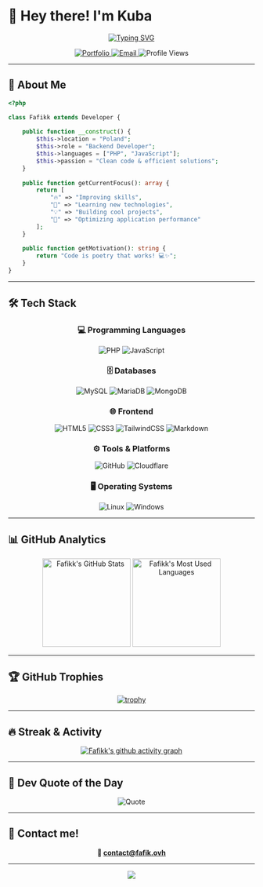 # 👋 Hey there! I'm Kuba

<div align="center">
  
  [![Typing SVG](https://readme-typing-svg.herokuapp.com?font=Fira+Code&weight=600&size=28&duration=3000&pause=1000&color=00D9FF&center=true&vCenter=true&multiline=true&width=600&height=100&lines=Backend+Developer+%F0%9F%92%BB;From+Poland)](https://git.io/typing-svg)
  
  <p>
    <a href="https://fafik.ovh" target="_blank">
      <img src="https://img.shields.io/badge/🌐_Portfolio-00D9FF?style=for-the-badge&logoColor=white" alt="Portfolio"/>
    </a>
    <a href="mailto:contact@fafik.ovh">
      <img src="https://img.shields.io/badge/📧_Email-EA4335?style=for-the-badge&logo=gmail&logoColor=white" alt="Email"/>
    </a>
    <img src="https://komarev.com/ghpvc/?username=Fafikk&style=for-the-badge&color=00D9FF" alt="Profile Views"/>
  </p>
  
</div>

---

## 🚀 About Me

```php
<?php

class Fafikk extends Developer {
    
    public function __construct() {
        $this->location = "Poland";
        $this->role = "Backend Developer";
        $this->languages = ["PHP", "JavaScript"];
        $this->passion = "Clean code & efficient solutions";
    }
    
    public function getCurrentFocus(): array {
        return [
            "🔥" => "Improving skills",
            "🌱" => "Learning new technologies",
            "💡" => "Building cool projects",
            "🎯" => "Optimizing application performance"
        ];
    }
    
    public function getMotivation(): string {
        return "Code is poetry that works! 💻✨";
    }
}
```

---

## 🛠️ Tech Stack

<div align="center">

### 💻 Programming Languages
![PHP](https://img.shields.io/badge/PHP-777BB4?style=for-the-badge&logo=php&logoColor=white)
![JavaScript](https://img.shields.io/badge/JavaScript-F7DF1E?style=for-the-badge&logo=javascript&logoColor=black)

### 🗄️ Databases
![MySQL](https://img.shields.io/badge/MySQL-4479A1?style=for-the-badge&logo=mysql&logoColor=white)
![MariaDB](https://img.shields.io/badge/MariaDB-003545?style=for-the-badge&logo=mariadb&logoColor=white)
![MongoDB](https://img.shields.io/badge/MongoDB-13aa52?style=for-the-badge&logo=mongodb&logoColor=white)

### 🌐 Frontend
![HTML5](https://img.shields.io/badge/HTML5-E34F26?style=for-the-badge&logo=html5&logoColor=white)
![CSS3](https://img.shields.io/badge/CSS3-1572B6?style=for-the-badge&logo=css3&logoColor=white)
![TailwindCSS](https://img.shields.io/badge/tailwindcss-%2338B2AC.svg?style=for-the-badge&logo=tailwind-css&logoColor=white)
![Markdown](https://img.shields.io/badge/Markdown-000000?style=for-the-badge&logo=markdown&logoColor=white)

### ⚙️ Tools & Platforms
![GitHub](https://img.shields.io/badge/GitHub-181717?style=for-the-badge&logo=github&logoColor=white)
![Cloudflare](https://img.shields.io/badge/Cloudflare-F38020?style=for-the-badge&logo=cloudflare&logoColor=white)

### 🖥️ Operating Systems
![Linux](https://img.shields.io/badge/Linux-FCC624?style=for-the-badge&logo=linux&logoColor=black)
![Windows](https://img.shields.io/badge/Windows-0078D6?style=for-the-badge&logo=windows&logoColor=white)

</div>

---

## 📊 GitHub Analytics

<div align="center">
  
  <img height="180em" src="https://github-readme-stats.vercel.app/api?username=Fafikk&show_icons=true&theme=tokyonight&hide_border=true&count_private=true" alt="Fafikk's GitHub Stats"/>
  <img height="180em" src="https://github-readme-stats.vercel.app/api/top-langs/?username=Fafikk&layout=compact&theme=tokyonight&hide_border=true" alt="Fafikk's Most Used Languages"/>
  
</div>

---

## 🏆 GitHub Trophies

<div align="center">
  
  [![trophy](https://github-profile-trophy.vercel.app/?username=Fafikk&theme=tokyonight&no-frame=true&column=7)](https://github.com/ryo-ma/github-profile-trophy)
  
</div>

---

## 🔥 Streak & Activity

<div align="center">
  
  [![Fafikk's github activity graph](https://github-readme-activity-graph.vercel.app/graph?username=Fafikk&theme=tokyo-night&hide_border=true)](https://github.com/ashutosh00710/github-readme-activity-graph)
  
</div>

---

## 💭 Dev Quote of the Day

<div align="center">
  
  ![Quote](https://github-readme-quotes-bay.vercel.app/quote?theme=tokyonight&animation=grow_out_in&quoteCategory=programming)
  
</div>

---

## 🤝 Contact me!

<div align="center">
  
  **📧 [contact@fafik.ovh](mailto:contact@fafik.ovh)**
  
  ---
  
  <img src="https://capsule-render.vercel.app/api?type=waving&color=gradient&height=100&section=footer"/>
  
</div>
